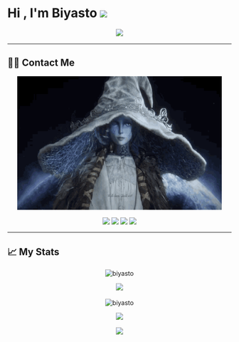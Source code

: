 
<h1 a///\\\ n lign="center">Hi , I'm Biyasto <img src="https://media.giphy.com/media/hvRJCLFzcasrR4ia7z/giphy.gif" width="35"></h1>
<p align="center">
  <a href="https://github.com/DenverCoder1/readme-typing-svg"><img src="https://readme-typing-svg.herokuapp.com?lines=Pham+Hoai+Bao;Game+Developer;Software+Engineering+Student;Unity+Programmer%20;&center=true&width=500&height=50"></a>
</p>
<hr/>


## 🙋‍♀️ Contact Me

<p align="center">
  <img width="460" height="300" src="https://github.com/biyasto/biyasto/blob/main/Connect.gif?raw=true">
</p>
<p align="center">
   <a href = "mailto:biyasto@gmail.com"><img src="https://img.shields.io/badge/-Gmail-%23333?style=for-the-badge&logo=gmail&logoColor=white" target="_blank"></a>
<a href="https://www.instagram.com/biyasto_" target="_blank"><img src="https://img.shields.io/badge/-Instagram-%23333?style=for-the-badge&logo=instagram&logoColor=white" target="_blank"></a>
 <a href="https://www.facebook.com/biyasto/" target="_blank"><img src="https://img.shields.io/badge/Facebook-%23333?style=for-the-badge&logo=facebook&logoColor=white" target="_blank"></a> 
  <a href = "https://tinyurl.com/biyasto-totally-legit"><img src="https://img.shields.io/static/v1?style=for-the-badge&message=OnlyFans&color=333333&logo=OnlyFans&logoColor=white&label=" target="onlyfan"></a>
 
</p>
<hr/>

## 📈 My Stats

<p align="center"><img align="center" src="https://github-readme-stats.vercel.app/api/top-langs?username=biyasto&show_icons=true&locale=en&layout=compact&theme=dark" alt="biyasto" /></p>
<p align="center">
  <a href="https://github.com/DenverCoder1/readme-typing-svg"><img src="https://readme-typing-svg.herokuapp.com?color=02C500&&size=15&duration=3000&lines=Yes...;It's+Looks+Sharp!%20;&center=true&width=500&height=50&"></a>
</p>
<p align="center" ><img align="center" src="https://github-readme-streak-stats.herokuapp.com/?user=biyasto&theme=dark" alt="biyasto" /></p>

<p align="center">
  <img  src="https://media.giphy.com/media/cXblnKXr2BQOaYnTni/giphy.gif">
</p>

<p align="center"> 
  <img src="https://profile-counter.glitch.me/biyasto/count.svg" />
</p>

